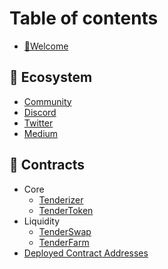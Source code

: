 # Table of contents

* [👋Welcome](README.md)

## 🌱 Ecosystem

* [Community](../ecosystem/community.md)
* [Discord](https://discord.gg/WXR5VBttP5)
* [Twitter](https://twitter.com/tenderize_me)
* [Medium](https://tenderize.medium.com/)

## 📝 Contracts

* Core
  * [Tenderizer](../tenderize-contracts/tenderizer/Tenderizer.md)
  * [TenderToken](../tenderize-contracts/token/TenderToken.md)
* Liquidity
  * [TenderSwap](../tenderize-contracts/tenderswap/TenderSwap.md)
  * [TenderFarm](../tenderize-contracts/tenderfarm/TenderFarm.md)
* [Deployed Contract Addresses](../tenderize-contracts/DEPLOYMENTS.md)
